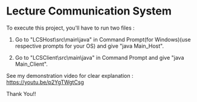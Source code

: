 # Lecture Communication System

To execute this project, you'll have to run two files :

1) Go to "LCSHost\src\main\java" in Command Prompt(for Windows)(use respective prompts for your OS) and give "java Main_Host".

2) Go to "LCSClient\src\main\java" in Command Prompt and give "java Main_Client".


See my demonstration video for clear explanation : https://youtu.be/p2YgTWgtCsg

Thank You!!
